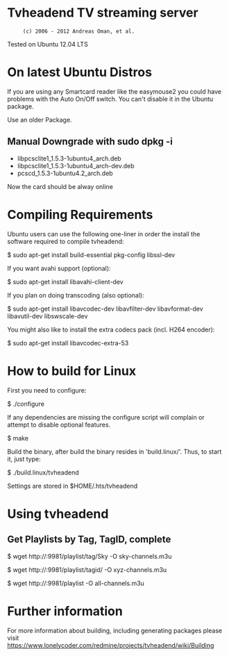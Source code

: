Tvheadend TV streaming server
=============================

		 (c) 2006 - 2012 Andreas Öman, et al.

Tested on Ubuntu 12.04 LTS


On latest Ubuntu Distros
========================

If you are using any Smartcard reader like the easymouse2 you could have problems
with the Auto On/Off switch. You can't disable it in the Ubuntu package.

Use an older Package.

Manual Downgrade with sudo dpkg -i <package>
---------------------------------------------
- libpcsclite1_1.5.3-1ubuntu4_arch.deb
- libpcsclite1_1.5.3-1ubuntu4_arch-dev.deb
- pcscd_1.5.3-1ubuntu4.2_arch.deb

Now the card should be alway online

Compiling Requirements
======================
Ubuntu users can use the following one-liner in order the install the
software required to compile tvheadend:

$ sudo apt-get install build-essential pkg-config libssl-dev 

If you want avahi support (optional):

$ sudo apt-get install libavahi-client-dev

If you plan on doing transcoding (also optional):

$ sudo apt-get install libavcodec-dev libavfilter-dev libavformat-dev libavutil-dev libswscale-dev

You might also like to install the extra codecs pack (incl. H264 encoder):

$ sudo apt-get install libavcodec-extra-53

How to build for Linux
======================

First you need to configure:

$ ./configure

If any dependencies are missing the configure script will complain or attempt
to disable optional features.

$ make

Build the binary, after build the binary resides in 'build.linux/'.
Thus, to start it, just type:

$ ./build.linux/tvheadend

Settings are stored in $HOME/.hts/tvheadend


Using tvheadend
===============

Get Playlists by Tag, TagID, complete
-------------------------------------

$ wget http://<server IP>:9981/playlist/tag/Sky -O sky-channels.m3u

$ wget http://<server IP>:9981/playlist/tagid/<ID> -O xyz-channels.m3u

$ wget http://<server IP>:9981/playlist<ID> -O all-channels.m3u



Further information
===================

For more information about building, including generating packages please
visit https://www.lonelycoder.com/redmine/projects/tvheadend/wiki/Building
